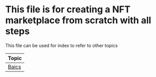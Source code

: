 # This file is for creating a NFT marketplace from scratch with all steps

This file can be used for index to refer to other topics

| Topic |
|-|
| [Baics]() |